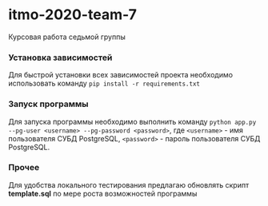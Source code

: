 # itmo-2020-team-7  
Курсовая работа седьмой группы

### Установка зависимостей ###
Для быстрой установки всех зависимостей проекта необходимо использовать команду 
``pip install -r requirements.txt``
### Запуск программы ###
Для запуска программы необходимо выполнить команду
``python app.py --pg-user <username> --pg-password <password>``, где
``<username>`` - имя пользователя СУБД PostgreSQL, ``<password>`` - пароль пользователя
СУБД PostgreSQL.
### Прочее ###
Для удобства локального тестирования предлагаю обновлять скрипт **template.sql**
по мере роста возможностей программы
